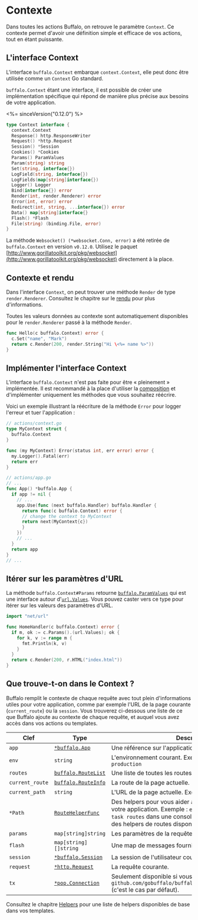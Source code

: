 # Contexte

Dans toutes les actions Buffalo, on retrouve le paramètre `Context`. Ce contexte permet d'avoir une définition simple et efficace de vos actions, tout en étant puissante.

## L'interface Context

L'interface `buffalo.Context` embarque `context.Context`, elle peut donc être utilisée comme un `Context` Go standard.

`buffalo.Context` étant une interface, il est possible de créer une implémentation spécifique qui répond de manière plus précise aux besoins de votre application.

<%= sinceVersion("0.12.0") %>

```go
type Context interface {
  context.Context
  Response() http.ResponseWriter
  Request() *http.Request
  Session() *Session
  Cookies() *Cookies
  Params() ParamValues
  Param(string) string
  Set(string, interface{})
  LogField(string, interface{})
  LogFields(map[string]interface{})
  Logger() Logger
  Bind(interface{}) error
  Render(int, render.Renderer) error
  Error(int, error) error
  Redirect(int, string, ...interface{}) error
  Data() map[string]interface{}
  Flash() *Flash
  File(string) (binding.File, error)
}
```

La méthode `Websocket() (*websocket.Conn, error)` a été retirée de `buffalo.Context` en version `v0.12.0`. Utilisez le paquet [http://www.gorillatoolkit.org/pkg/websocket](http://www.gorillatoolkit.org/pkg/websocket) directement à la place.

## Contexte et rendu

Dans l'interface `Context`, on peut trouver une méthode `Render` de type `render.Renderer`. Consultez le chapitre sur le [rendu](/fr/docs/rendering) pour plus d'informations.

Toutes les valeurs données au contexte sont automatiquement disponibles pour le `render.Renderer` passé à la méthode `Render`.

```go
func Hello(c buffalo.Context) error {
  c.Set("name", "Mark")
  return c.Render(200, render.String("Hi \<%= name %>"))
}
```

## Implémenter l'interface Context

L'interface `buffalo.Context` n'est pas faite pour être « pleinement » implémentée. Il est recommandé à la place d'utiliser la [composition](https://www.ardanlabs.com/blog/2015/09/composition-with-go.html) et d'implémenter uniquement les méthodes que vous souhaitez réécrire.

Voici un exemple illustrant la réécriture de la méthode `Error` pour logger l'erreur et tuer l'application :

```go
// actions/context.go
type MyContext struct {
  buffalo.Context
}

func (my MyContext) Error(status int, err error) error {
  my.Logger().Fatal(err)
  return err
}
```

```go
// actions/app.go
// ...
func App() *buffalo.App {
  if app != nil {
    // ...
    app.Use(func (next buffalo.Handler) buffalo.Handler {
      return func(c buffalo.Context) error {
      // change the context to MyContext
      return next(MyContext{c})
      }
    })
    // ...
  }
  return app
}
// ...
```

## Itérer sur les paramètres d'URL

La méthode `buffalo.Context#Params` retourne [`buffalo.ParamValues`](https://godoc.org/github.com/gobuffalo/buffalo#ParamValues) qui est une interface autour d'[`url.Values`](https://golang.org/pkg/net/url/#Values). Vous pouvez caster vers ce type pour itérer sur les valeurs des paramètres d'URL.

```go
import "net/url"

func HomeHandler(c buffalo.Context) error {
  if m, ok := c.Params().(url.Values); ok {
    for k, v := range m {
      fmt.Println(k, v)
    }
  }
  return c.Render(200, r.HTML("index.html"))
}
```

## Que trouve-t-on dans le Context ?

Buffalo remplit le contexte de chaque requête avec tout plein d'informations utiles pour votre application, comme par exemple l'URL de la page courante (`current_route`) ou la `session`. Vous trouverez ci-dessous une liste de ce que Buffalo ajoute au contexte de chaque requête, et auquel vous avez accès dans vos actions ou templates.

| Clef            | Type                                                                                 | Description                                                                                                                                   |
| ---             | ---                                                                                  | ---                                                                                                                                     |
| `app`           | [`*buffalo.App`](https://godoc.org/github.com/gobuffalo/buffalo#App)                | Une référence sur l'application Buffalo.                                                                                         |
| `env`           | `string`                                                                             | L'environnement courant. Exemple : `test`, `development`, `production`                                                   |
| `routes`        | [`buffalo.RouteList`](https://godoc.org/github.com/gobuffalo/buffalo#RouteList)     | Une liste de toutes les routes définies dans l'application.                                                                                  |
| `current_route` | [`buffalo.RouteInfo`](https://godoc.org/github.com/gobuffalo/buffalo#RouteInfo)     | La route de la page actuelle.                                                                                               |
| `current_path`  | `string`                                                                             | L'URL de la page actuelle. Exemple : `/users/1/edit`                                                                              |
| `*Path`         | [`RouteHelperFunc`](https://godoc.org/github.com/gobuffalo/buffalo#RouteHelperFunc) | Des helpers pour vous aider à construire vos liens vers votre application. Exemple : `editUserPath`. Lancez `buffalo task routes` dans une console pour voir la liste complète des helpers de routes disponibles. |
| `params`        | `map[string]string`                                                                  | Les paramètres de la requête courante.                                                                                                |
| `flash`         | `map[string][]string`                                                                | Une map de messages fournis via `buffalo.Context#Flash`.                                                                                    |
| `session`       | [`*buffalo.Session`](https://godoc.org/github.com/gobuffalo/buffalo#Session)        | La session de l'utilisateur courant.                                                                                                             |
| `request`       | [`*http.Request`](https://godoc.org/net/http#Request)                               | La requête courante.                                                                                                                    |
| `tx`            | [`*pop.Connection`](https://godoc.org/github.com/gobuffalo/pop#Connection)          | Seulement disponible si vous utilisez le middleware `github.com/gobuffalo/buffalo/middleware.PopTransaction` (c'est le cas par défaut).                              |

Consultez le chapitre [Helpers](/fr/docs/helpers#builtin-helpers) pour une liste de helpers disponibles de base dans vos templates.
